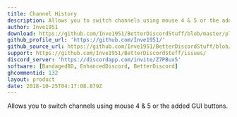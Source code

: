```yaml
---
title: Channel History
description: Allows you to switch channels using mouse 4 & 5 or the added GUI buttons.
author: Inve1951
download: https://github.com/Inve1951/BetterDiscordStuff/blob/master/plugins/channelHistory.plugin.js
github_profile_url: 'https://github.com/Inve1951/'
github_source_url: https://github.com/Inve1951/BetterDiscordStuff/blob/master/plugins/channelHistory.plugin.js
support: https://github.com/Inve1951/BetterDiscordStuff/issues/
discord_server: 'https://discordapp.com/invite/Z7PBux5'
software: [BandagedBD, EnhancedDiscord, BetterDiscord]
ghcommentid: 132
layout: product
date: 2018-10-25T04:17:08.879Z
---
```

Allows you to switch channels using mouse 4 & 5 or the added GUI buttons.